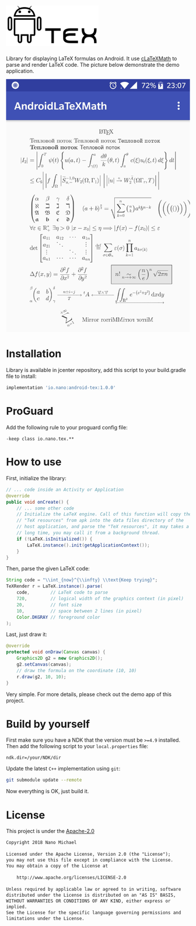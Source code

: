 # ![logo](readme/logo.svg)

Library for displaying LaTeX formulas on Android. It use [cLaTeXMath](https://github.com/NanoMichael/AndroidLaTeXMath) to parse and render LaTeX code. The picture below demonstrate the demo application.

![demo](readme/example.jpg)

# Installation

Library is available in jcenter repository, add this script to your build.gradle file to install:

```gradle
implementation 'io.nano:android-tex:1.0.0'
```

# ProGuard

Add the following rule to your proguard config file:

```
-keep class io.nano.tex.**
```

# How to use

First, initialize the library:

```java
// ... code inside an Activity or Application
@override
public void onCreate() {
    // ... some other code
    // Initialize the LaTeX engine. Call of this function will copy the 
    // "TeX resources" from apk into the data files directory of the
    // host application, and parse the "TeX resources", it may takes a
    // long time, you may call it from a background thread.
    if (!LaTeX.isInitialized()) {
        LaTeX.instance().init(getApplicationContext());
    }
}
```

Then, parse the given LaTeX code:

```java
String code = "\\int_{now}^{\\infty} \\text{Keep trying}";
TeXRender r = LaTeX.instance().parse(
    code,        // LaTeX code to parse
    720,         // logical width of the graphics context (in pixel)
    20,          // font size
    10,          // space between 2 lines (in pixel)
    Color.DKGRAY // foreground color
);
```

Last, just draw it:

```java
@override
protected void onDraw(Canvas canvas) {
    Graphics2D g2 = new Graphics2D();
    g2.setCanvas(canvas);
    // draw the formula on the coordinate (10, 10)
    r.draw(g2, 10, 10);
}
```

Very simple. For more details, please check out the demo app of this project.

# Build by yourself

First make sure you have a NDK that the version must be `>=4.9` installed. Then add the following script to your `local.properties` file:

```
ndk.dir=/your/NDK/dir
```

Update the latest `C++` implementation using `git`:

```sh
git submodule update --remote
```

Now everything is OK, just build it.

# License

This project is under the [Apache-2.0](http://www.apache.org/licenses/LICENSE-2.0)

```
Copyright 2018 Nano Michael

Licensed under the Apache License, Version 2.0 (the "License");
you may not use this file except in compliance with the License.
You may obtain a copy of the License at

    http://www.apache.org/licenses/LICENSE-2.0

Unless required by applicable law or agreed to in writing, software
distributed under the License is distributed on an "AS IS" BASIS,
WITHOUT WARRANTIES OR CONDITIONS OF ANY KIND, either express or implied.
See the License for the specific language governing permissions and
limitations under the License.
```
